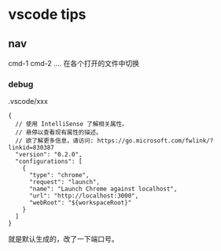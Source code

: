# vscode tips

## nav

cmd-1 cmd-2 .... 在各个打开的文件中切换


### debug

.vscode/xxx

```
{
  // 使用 IntelliSense 了解相关属性。
  // 悬停以查看现有属性的描述。
  // 欲了解更多信息，请访问: https://go.microsoft.com/fwlink/?linkid=830387
  "version": "0.2.0",
  "configurations": [
    {
      "type": "chrome",
      "request": "launch",
      "name": "Launch Chrome against localhost",
      "url": "http://localhost:3000",
      "webRoot": "${workspaceRoot}"
    }
  ]
}
```
就是默认生成的，改了一下端口号。